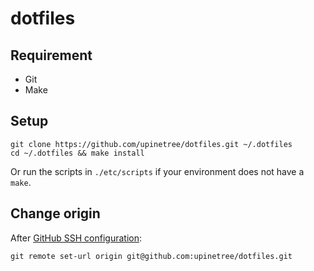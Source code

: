 # dotfiles

## Requirement

* Git
* Make

## Setup

```console
git clone https://github.com/upinetree/dotfiles.git ~/.dotfiles
cd ~/.dotfiles && make install
```

Or run the scripts in `./etc/scripts` if your environment does not have a `make`.

## Change origin

After [GitHub SSH configuration](https://docs.github.com/ja/authentication/connecting-to-github-with-ssh):

```console
git remote set-url origin git@github.com:upinetree/dotfiles.git
```
